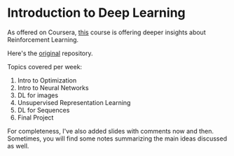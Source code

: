 
# Introduction to Deep Learning


As offered on Coursera, [this](https://www.coursera.org/learn/intro-to-deep-learning?specialization=aml) course is offering deeper insights about Reinforcement Learning.

Here's the [original](https://github.com/hse-aml/intro-to-dl-pytorch) repository.

Topics covered per week:
   1. Intro to Optimization
   2. Intro to Neural Networks
   3. DL for images
   4. Unsupervised Representation Learning
   5. DL for Sequences
   6. Final Project


For completeness, I've also added slides with comments now and then. 
Sometimes, you will find some notes summarizing the main ideas discussed as well.
